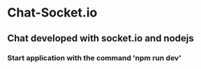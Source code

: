 # Chat-Socket.io

## Chat developed with socket.io and nodejs

### Start application with the command 'npm run dev'
